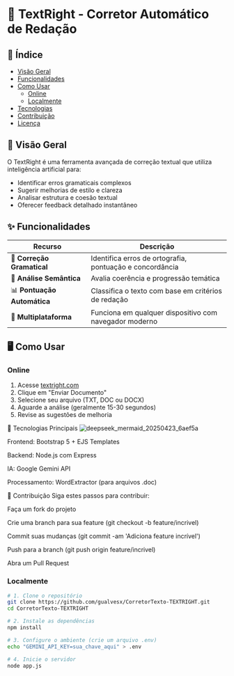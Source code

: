 # 🚀 TextRight - Corretor Automático de Redação

## 📌 Índice
- [Visão Geral](#-visão-geral)
- [Funcionalidades](#-funcionalidades)
- [Como Usar](#-como-usar)
  - [Online](#online)
  - [Localmente](#localmente)
- [Tecnologias](#-tecnologias)
- [Contribuição](#-contribuição)
- [Licença](#-licença)

## 🌟 Visão Geral
O TextRight é uma ferramenta avançada de correção textual que utiliza inteligência artificial para:

- Identificar erros gramaticais complexos
- Sugerir melhorias de estilo e clareza
- Analisar estrutura e coesão textual
- Oferecer feedback detalhado instantâneo

## ✨ Funcionalidades
| Recurso | Descrição |
|---------|-----------|
| 📝 **Correção Gramatical** | Identifica erros de ortografia, pontuação e concordância |
| 🧠 **Análise Semântica** | Avalia coerência e progressão temática |
| 📊 **Pontuação Automática** | Classifica o texto com base em critérios de redação |
| 🔄 **Multiplataforma** | Funciona em qualquer dispositivo com navegador moderno |

## 🖥️ Como Usar

### Online
1. Acesse [textright.com](https://textright.com)
2. Clique em "Enviar Documento"
3. Selecione seu arquivo (TXT, DOC ou DOCX)
4. Aguarde a análise (geralmente 15-30 segundos)
5. Revise as sugestões de melhoria
   
🔧 Tecnologias Principais
![deepseek_mermaid_20250423_6aef5a](https://github.com/user-attachments/assets/7506c11a-e0e3-400e-b5fb-294c9ef69858)


Frontend: Bootstrap 5 + EJS Templates

Backend: Node.js com Express

IA: Google Gemini API

Processamento: WordExtractor (para arquivos .doc)

🤝 Contribuição
Siga estes passos para contribuir:

Faça um fork do projeto

Crie uma branch para sua feature (git checkout -b feature/incrivel)

Commit suas mudanças (git commit -am 'Adiciona feature incrível')

Push para a branch (git push origin feature/incrivel)

Abra um Pull Request
### Localmente
```bash
# 1. Clone o repositório
git clone https://github.com/gualvesx/CorretorTexto-TEXTRIGHT.git
cd CorretorTexto-TEXTRIGHT

# 2. Instale as dependências
npm install

# 3. Configure o ambiente (crie um arquivo .env)
echo "GEMINI_API_KEY=sua_chave_aqui" > .env

# 4. Inicie o servidor
node app.js

